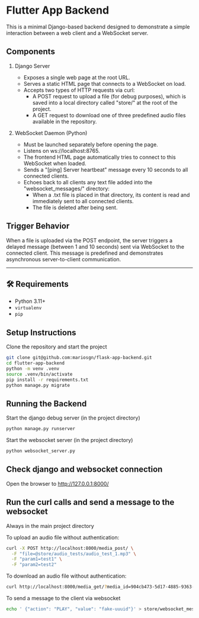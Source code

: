 # Flutter App Backend

This is a minimal Django-based backend designed to demonstrate a simple interaction between a web client and a WebSocket server.

Components
----------

1. Django Server
   - Exposes a single web page at the root URL.
   - Serves a static HTML page that connects to a WebSocket on load.
   - Accepts two types of HTTP requests via curl:
     - A POST request to upload a file (for debug purposes), which is saved into a local directory called "store/" at the root of the project.
     - A GET request to download one of three predefined audio files available in the repository.

2. WebSocket Daemon (Python)
   - Must be launched separately before opening the page.
   - Listens on ws://localhost:8765.
   - The frontend HTML page automatically tries to connect to this WebSocket when loaded.
   - Sends a "[ping] Server heartbeat" message every 10 seconds to all connected clients.
   - Echoes back to all clients any text file added into the "websocket_messages/" directory:
     - When a .txt file is placed in that directory, its content is read and immediately sent to all connected clients.
     - The file is deleted after being sent.

Trigger Behavior
----------------

When a file is uploaded via the POST endpoint, the server triggers a delayed message (between 1 and 10 seconds) sent via WebSocket to the connected client. This message is predefined and demonstrates asynchronous server-to-client communication.


---

## 🛠️ Requirements

- Python 3.11+
- `virtualenv`
- `pip`

## Setup Instructions

Clone the repository and start the project

```bash
git clone git@github.com:mariosgn/flask-app-backend.git
cd flutter-app-backend
python -m venv .venv
source .venv/bin/activate
pip install -r requirements.txt
python manage.py migrate
```

## Running the Backend

Start the django debug server (in the project directory)

```bash
python manage.py runserver
```

Start the websocket server (in the project directory)

```bash
python websocket_server.py
```

## Check django and websocket connection

Open the browser to http://127.0.0.1:8000/

## Run the curl calls and send a message to the websocket

Always in the main project directory

To upload an audio file without authentication:

```bash
curl -X POST http://localhost:8000/media_post/ \
  -F "file=@store/audio_tests/audio_test_1.mp3" \
  -F "param1=test1" \
  -F "param2=test2"
```

To download an audio file without authentication:

```bash
curl http://localhost:8000/media_get/?media_id=904cb473-5d17-4885-9363-46f466a7d140 --output output.mp3
```

To send a message to the client via websocket
```bash
echo ' {"action": "PLAY", "value": "fake-uuuid"}' > store/websocket_messages/message.txt
```


